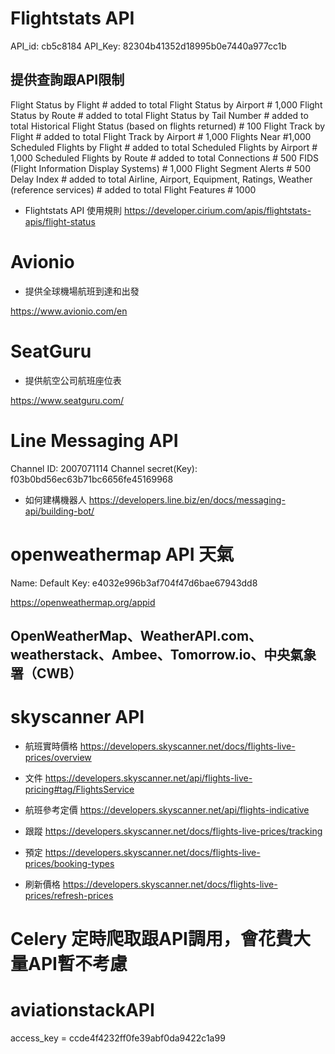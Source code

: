 # Flightstats API
API_id: cb5c8184
API_Key: 82304b41352d18995b0e7440a977cc1b

## 提供查詢跟API限制
Flight Status by Flight	 # added to total
Flight Status by Airport	# 1,000
Flight Status by Route	# added to total
Flight Status by Tail Number	# added to total
Historical Flight Status (based on flights returned)	# 100
Flight Track by Flight	# added to total
Flight Track by Airport	# 1,000
Flights Near	#1,000
Scheduled Flights by Flight	# added to total
Scheduled Flights by Airport	# 1,000
Scheduled Flights by Route	# added to total
Connections	# 500
FIDS (Flight Information Display Systems)	# 1,000
Flight Segment Alerts	# 500
Delay Index	# added to total
Airline, Airport, Equipment, Ratings, Weather (reference services)	# added to total
Flight Features # 1000

- Flightstats API 使用規則
https://developer.cirium.com/apis/flightstats-apis/flight-status

# Avionio

- 提供全球機場航班到達和出發

https://www.avionio.com/en

# SeatGuru

- 提供航空公司航班座位表

https://www.seatguru.com/

# Line Messaging API

Channel ID: 2007071114
Channel secret(Key): f03b0bd56ec63b71bc6656fe45169968

- 如何建構機器人
https://developers.line.biz/en/docs/messaging-api/building-bot/

# openweathermap API 天氣 

Name: Default
Key: e4032e996b3af704f47d6bae67943dd8

https://openweathermap.org/appid

## OpenWeatherMap、WeatherAPI.com、weatherstack、Ambee、Tomorrow.io、中央氣象署（CWB）

# skyscanner API

- 航班實時價格
https://developers.skyscanner.net/docs/flights-live-prices/overview
- 文件
https://developers.skyscanner.net/api/flights-live-pricing#tag/FlightsService

- 航班參考定價
https://developers.skyscanner.net/api/flights-indicative

- 跟蹤
https://developers.skyscanner.net/docs/flights-live-prices/tracking

- 預定
https://developers.skyscanner.net/docs/flights-live-prices/booking-types

- 刷新價格
https://developers.skyscanner.net/docs/flights-live-prices/refresh-prices

# Celery 定時爬取跟API調用，會花費大量API暫不考慮

# aviationstackAPI 
access_key = ccde4f4232ff0fe39abf0da9422c1a99
